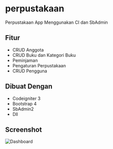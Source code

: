 # perpustakaan
Perpustakaan App Menggunakan CI dan SbAdmin
## Fitur
* CRUD Anggota
* CRUD Buku dan Kategori Buku
* Peminjaman
* Pengaturan Perpustakaan
* CRUD Pengguna
## Dibuat Dengan
* Codeigniter 3
* Bootstrap 4
* SbAdmin2
* Dll
## Screenshot
![Dashboard](https://i.ibb.co/N1KCNyn/dashboard.png)
